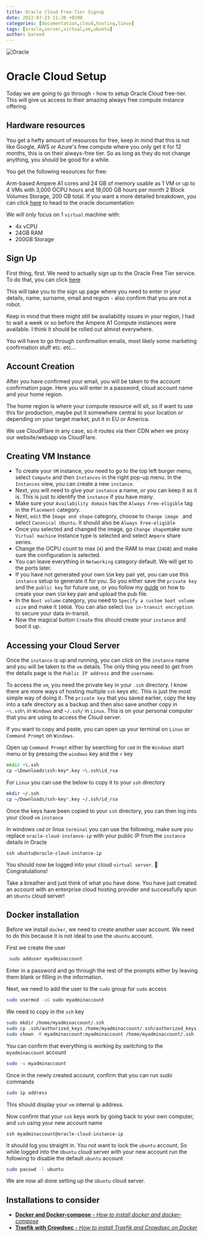 ```yaml
---
title: Oracle Cloud Free-Tier Signup
date: 2022-07-23 11:30 +0200
categories: [documentation,cloud,hosting,linux]
tags: [oracle,server,virtual,vm,ubuntu]
author: barend
---
```


![Oracle](https://images.saasworthy.com/oracleanalyticscloud_11516_logo_1606733044_fqrte.png)

# Oracle Cloud Setup

Today we are going to go through - how to setup Oracle Cloud free-tier. This will give us access to their amazing always free compute instance offering.

## Hardware resources

You get a hefty amount of resources for free, keep in mind that this is not like Google, AWS or Azure's free compute where you only get it  for 12 months, this is on their always-free tier. So as long as they do not change anything, you should be good for a while.

You get the following resources for free:

Arm-based Ampere A1 cores and 24 GB of memory usable as 1 VM or up to 4 VMs with 3,000 OCPU hours and 18,000 GB hours per month
2 Block Volumes Storage, 200 GB total. If you want a more detailed breakdown, you can click [here](https://docs.oracle.com/en-us/iaas/Content/FreeTier/freetier_topic-Always_Free_Resources.htm) to head to the oracle documentation

We will only focus on 1 `virtual` machine with:

- 4x vCPU
- 24GB RAM
- 200GB Storage

## Sign Up

First thing, first. We need to actually sign up to the Oracle Free Tier service. To do that, you can click [here](https://signup.oraclecloud.com/)

This will take you to the sign up page where you need to enter in your details, name, surname, email and region - also confirm that you are not a robot.

Keep in mind that there might still be availability issues in your region, I had to wait a week or so before the Ampere A1 Compute instances were available. I think it should be rolled out almost everywhere.

You will have to go through confirmation emails, most likely some marketing confirmation stuff etc. etc...

## Account Creation

After you have confirmed your email, you will be taken to the account confirmation page. Here you will enter in a password, cloud account name and your home region. 

The home region is where your compute resource will sit, so if want to use this for production, maybe put it somewhere central to your location or depending on your target market, put it in EU or America.

We use CloudFlare in any case, so it routes via their CDN when we proxy our website/webapp via CloudFlare.

## Creating VM Instance

- To create your `VM` instance, you need to go to the top left burger menu, select `Compute` and then `Instances` in the right pop-up menu. In the `Instances` view, you can create a new `instance`.
- Next, you will need to give your `instance` a name, or you can keep it as it is. This is just to identify the `instance` if you have many.
- Make sure your `Availability domain` has the `Always Free-eligible` tag in the `Placement` category.
- Next, `edit` the `Image and shape` category, choose to `Change image ` and select `Canonical Ubuntu`. It should also be `Always Free-eligible`
- Once you selected and changed the image, go `Change shape`make sure `Virtual machine` instance type is selected and select `Ampere` share series.
- Change the OCPU count to max (`4`) and the RAM to max (`24GB`) and make sure the configuration is selected.
- You can leave everything in `Networking` category default. We will get to the ports later.
- If you have not generated your own `SSH` key pair yet, you can use this `instance` setup to generate it for you. So you either save the `private key` and the `public key` for future use, or you follow my [guide](/posts/random-installations/#ssh-keys) on how to create your own `SSH` key pair and upload the pub file.
- In the `Boot volume` category, you need to `Specify a custom boot volume size` and make it `100GB`. You can also select `Use in-transit encryption` to secure your data in-transit.
- Now the magical button `Create` this should create your `instance` and boot it up.

## Accessing your Cloud Server

Once the `instance` is up and running, you can click on the `instance` name and you will be taken to the `vm` details. The only thing you need to get from the details page is the `Public IP address` and the `username`.

To access the `vm`, you need the private key in your `.ssh` directory. I know there are more ways of hosting multiple `ssh` keys etc. This is just the most simple way of doing it. The `private key` that you saved earlier, copy the key into a safe directory as a backup and then also save another copy in `~\.ssh\` in `Windows` and `~/.ssh/` in `Linux`. This is on your personal computer that you are using to access the Cloud server.

If you want to copy and paste, you can open up your terminal on `Linux` or `Command Prompt` on `Windows`.

Open up `Command Prompt` either by searching for `cmd` in the `Windows` start menu or by pressing the `windows` key and the `r` key
```cmd
mkdir ~\.ssh
cp ~\Downloads\ssh-key*.key ~\.ssh\id_rsa
```

For `Linux` you can use the below to copy it to your `ssh` directory
```bash
mkdir ~/.ssh
cp ~/Downloads/ssh-key*.key ~/.ssh/id_rsa
```

Once the keys have been copied to your `ssh` directory, you can then log into your cloud `vm` `instance`

In windows `cmd` or linux `terminal` you can use the following, make sure you replace `oracle-cloud-instance-ip` with your public IP from the `instance` details in Oracle
```
ssh ubuntu@oracle-cloud-instance-ip
```

You should now be logged into your cloud `virtual server`. :partying_face:Congratulations!

Take a breather and just think of what you have done. You have just created an account with an enterprise cloud hosting provider and successfully spun an `Ubuntu` cloud server!

## Docker installation

Before we install `docker`, we need to create another user account. We need to do this because it is not ideal to use the `ubuntu` account.

First we create the user
```bash
 sudo adduser myadminaccount
```
Enter in a password and go through the rest of the prompts either by leaving them blank or filling in the information.

Next, we need to add the user to the `sudo` group for `sudo` access
```bash
sudo usermod -aG sudo myadminaccount
```

We need to copy in the `ssh` key
```bash
sudo mkdir /home/myadminaccount/.ssh
sudo cp .ssh/authorized_keys /home/myadminaccount/.ssh/authorized_keys
sudo chown -R myadminaccount:myadminaccount /home/myadminaccount/.ssh
```

You can confirm that everything is working by switching to the `myadminaccount` account
```bash
sudo -u myadminaccount
```

Once in the newly created account, confirm that you can run sudo commands
```bash
sudo ip address
```

This should display your `vm` internal ip address.

Now confirm that your `ssh` keys work by going back to your own computer, and `ssh` using your new account name
```
ssh myadminaccount@oracle-cloud-instance-ip
```

It should log you straight in. You not want to lock the `ubuntu` account. So while logged into the `Ubuntu` cloud server with your new account run the following to disable the default `ubuntu` account
```bash
sudo passwd -l ubuntu
```

We are now all done setting up the `Ubuntu` cloud server.

## Installations to consider

- [**Docker and Docker-compose** - *How to install docker and docker-compose*](/posts/random-installations/#docker-and-docker-compose)
- [**Traefik with Crowdsec** - *How to install Traefik and Crowdsec on Docker*](/posts/docker-traefik-crowdsec/#the-repo)